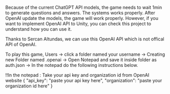 Because of the current ChatGPT API models, the game needs to wait 1min to generate questions and answers. The systems works properly. After OpenAI update the models, the game will work properly.
However, if you want to implement OpenAI API to Unity, you can check this project to understand how you can use it.

Thanks to Sercan Altundas, we can use this OpenAI API which is not offical API of OpenAI.


To play this game, Users -> click a folder named your username -> Creating new Folder named .openai -> Open Notepad and save it inside folder as auth.json -> In the notepad do the following instructions below.

!!In the notepad : Take your api key and organization id from OpenAI website
{
    "api_key": "paste your api key here",
    "organization": "paste your organization id here"
}
